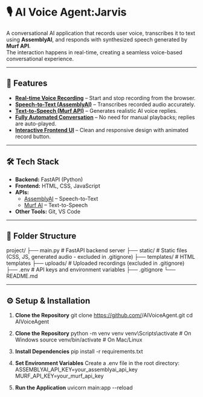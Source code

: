 # 🎙️ AI Voice Agent:Jarvis

A conversational AI application that records user voice, transcribes it to text using **AssemblyAI**, and responds with synthesized speech generated by **Murf API**.  
The interaction happens in real-time, creating a seamless voice-based conversational experience.

---

## 🚀 Features
- <u>**Real-time Voice Recording**</u> – Start and stop recording from the browser.
- <u>**Speech-to-Text (AssemblyAI)**</u> – Transcribes recorded audio accurately.
- <u>**Text-to-Speech (Murf API)**</u> – Generates realistic AI voice replies.
- <u>**Fully Automated Conversation**</u> – No need for manual playbacks; replies are auto-played.
- <u>**Interactive Frontend UI**</u> – Clean and responsive design with animated record button.

---

## 🛠️ Tech Stack
- **Backend:** FastAPI (Python)
- **Frontend:** HTML, CSS, JavaScript
- **APIs:**
  - [AssemblyAI](https://www.assemblyai.com/) – Speech-to-Text
  - [Murf AI](https://murf.ai/) – Text-to-Speech
- **Other Tools:** Git, VS Code

---

## 📂 Folder Structure
project/
├── main.py # FastAPI backend server
├── static/ # Static files (CSS, JS, generated audio - excluded in .gitignore)
├── templates/ # HTML templates
├── uploads/ # Uploaded recordings (excluded in .gitignore)
├── .env # API keys and environment variables
├── .gitignore
└── README.md




---

## ⚙️ Setup & Installation

1. **Clone the Repository**
  git clone https://github.com/<your-username>/AIVoiceAgent.git
  cd AIVoiceAgent

2. **Clone the Repository**
  python -m venv venv
  venv\Scripts\activate    # On Windows
  source venv/bin/activate # On Mac/Linux

3. **Install Dependencies**
  pip install -r requirements.txt

4. **Set Environment Variables**
  Create a .env file in the root directory:
    ASSEMBLYAI_API_KEY=your_assemblyai_api_key
    MURF_API_KEY=your_murf_api_key


5. **Run the Application**
  uvicorn main:app --reload

